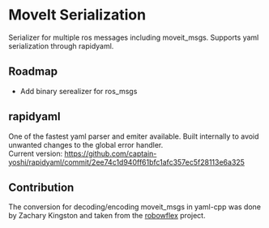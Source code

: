 # MoveIt Serialization

Serializer for multiple ros messages including moveit_msgs. Supports yaml serialization through rapidyaml.

## Roadmap
- Add binary serealizer for ros_msgs

## rapidyaml
One of the fastest yaml parser and emiter available. Built internally to avoid unwanted changes to the global error handler.<br>
Current version: https://github.com/captain-yoshi/rapidyaml/commit/2ee74c1d940ff61bfc1afc357ec5f28113e6a325

## Contribution
The conversion for decoding/encoding moveit_msgs in yaml-cpp was done by Zachary Kingston and taken from the [robowflex](https://github.com/KavrakiLab/robowflex) project.
